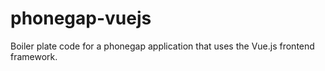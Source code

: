 # phonegap-vuejs

Boiler plate code for a phonegap application that uses the Vue.js frontend framework.